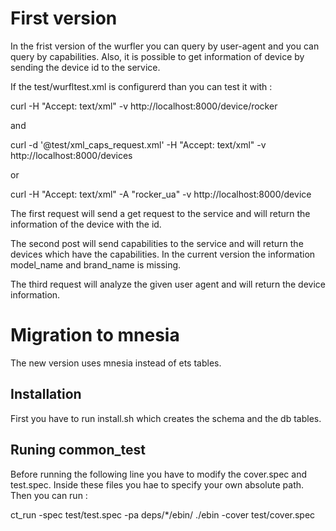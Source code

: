 # First version

In the frist version of the wurfler you can query by user-agent and you can
query by capabilities. Also, it is possible to get information of device by
sending the device id to the service.

If the test/wurfltest.xml is configurerd than you can test it with :

curl -H "Accept: text/xml" -v http://localhost:8000/device/rocker

and 

curl -d '@test/xml_caps_request.xml' -H "Accept: text/xml" -v http://localhost:8000/devices

or

curl -H "Accept: text/xml" -A "rocker_ua" -v http://localhost:8000/device

The first request will send a get request to the service and will return the information 
of the device with the id.

The second post will send capabilities to the service and will return the devices which
have the capabilities.
In the current version the information model_name and brand_name is missing. 

The third request will analyze the given user agent and will return the device information.

# Migration to mnesia

The new version uses mnesia instead of ets tables.

## Installation

First you have to run install.sh which creates the schema and the db tables.

## Runing common_test

Before running the following line you have to modify the cover.spec and test.spec.
Inside these files you hae to specify your own absolute path. Then you can run : 

ct_run -spec test/test.spec -pa deps/*/ebin/ ./ebin -cover test/cover.spec 
